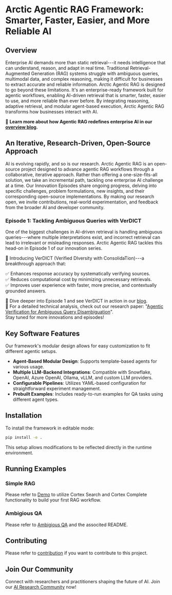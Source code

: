 # Arctic Agentic RAG Framework: Smarter, Faster, Easier, and More Reliable AI

## Overview
Enterprise AI demands more than static retrieval---it needs intelligence that can understand, reason, and adapt in real time.
Traditional Retrieval-Augmented Generation (RAG) systems struggle with ambiguous queries, multimodal data, and complex reasoning, making it difficult for businesses to extract accurate and reliable information.
Arctic Agentic RAG is designed to go beyond these limitations.
It's an enterprise-ready framework built for agentic workflows, enabling AI-driven retrieval that is smarter, faster, easier to use, and more reliable than ever before.
By integrating reasoning, adaptive retrieval, and modular agent-based execution, Arctic Agentic RAG transforms how businesses interact with AI.

📢 **Learn more about how Agentic RAG redefines enterprise AI in our [overview blog](https://www.snowflake.com/en/blog/arctic-agentic-rag-enterprise-ai/).**

## An Iterative, Research-Driven, Open-Source Approach
AI is evolving rapidly, and so is our research.
Arctic Agentic RAG is an open-source project designed to advance agentic RAG workflows through a collaborative, iterative approach.
Rather than offering a one-size-fits-all solution, we take an incremental path, tackling one enterprise AI challenge at a time.
Our Innovation Episodes share ongoing progress, delving into specific challenges, problem formulations, new insights, and their corresponding open-source implementations.
By making our research open, we invite contributions, real-world experimentation, and feedback from the broader AI and developer community.

### Episode 1: Tackling Ambiguous Queries with VerDICT
One of the biggest challenges in AI-driven retrieval is handling ambiguous queries---where multiple interpretations exist, and incorrect retrieval can lead to irrelevant or misleading responses.
Arctic Agentic RAG tackles this head-on in Episode 1 of our innovation series.

🚀 Introducing VerDICT (Verified DIversity with ConsolidaTion)---a breakthrough approach that:

✅ Enhances response accuracy by systematically verifying sources.  
✅ Reduces computational cost by minimizing unnecessary retrievals.  
✅ Improves user experience with faster, more precise, and contextually grounded answers.

📢 Dive deeper into Episode 1 and see VerDICT in action in our [blog](https://www.snowflake.com/en/blog/arctic-agentic-rag-query-clarification/).  
📄 For a detailed technical analysis, check out our research paper: "[Agentic Verification for Ambiguous Query Disambiguation](https://arxiv.org/abs/2502.10352)".  
Stay tuned for more innovations and episodes!

## Key Software Features
Our framework's modular design allows for easy customization to fit different agentic setups.

- **Agent-Based Modular Design**: Supports template-based agents for various usage.
- **Multiple LLM-Backend Integrations**: Compatible with Snowflake, OpenAI, Azure OpenAI, Ollama, vLLM, and custom LLM providers.
- **Configurable Pipelines**: Utilizes YAML-based configuration for straightforward experiment management.
- **Prebuilt Examples**: Includes ready-to-run examples for QA tasks using different agent types.

## Installation
To install the framework in editable mode:
```sh
pip install -e .
```
This setup allows modifications to be reflected directly in the runtime environment.

## Running Examples

### Simple RAG
Please refer to [Demo](examples/simple_RAG/rag_demo.ipynb) to utilize Cortex Search and Cortex Complete functionality to build your first RAG workflow.

### Ambigious QA
Please refer to [Ambigious QA](projects/ambiguous_qa) and the associted README.

## Contributing
Please refer to [contribution](CONTRIBUTION.md) if you want to contribute to this project.

## Join Our Community
Connect with researchers and practitioners shaping the future of AI.
Join our [AI Research Community](https://snowflake.discourse.group/c/ai-research-and-development-community) now!

